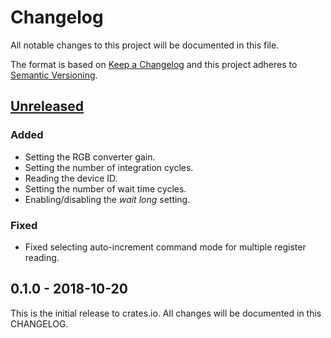 # Changelog

All notable changes to this project will be documented in this file.

The format is based on [Keep a Changelog](http://keepachangelog.com/en/1.0.0/)
and this project adheres to [Semantic Versioning](http://semver.org/spec/v2.0.0.html).

## [Unreleased]

### Added
- Setting the RGB converter gain.
- Setting the number of integration cycles.
- Reading the device ID.
- Setting the number of wait time cycles.
- Enabling/disabling the *wait long* setting.

### Fixed
- Fixed selecting auto-increment command mode for multiple register reading.

## 0.1.0 - 2018-10-20

This is the initial release to crates.io. All changes will be documented in
this CHANGELOG.

[Unreleased]: https://github.com/eldruin/tcs3472-rs/compare/v0.1.0...HEAD

